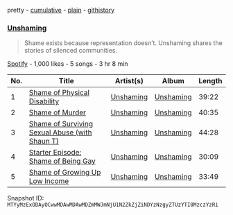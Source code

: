 pretty - [cumulative](/playlists/cumulative/37i9dQZF1DWWGquR9lelQD.md) - [plain](/playlists/plain/37i9dQZF1DWWGquR9lelQD) - [githistory](https://github.githistory.xyz/mackorone/spotify-playlist-archive/blob/main/playlists/plain/37i9dQZF1DWWGquR9lelQD)

### [Unshaming](https://open.spotify.com/playlist/37i9dQZF1DWWGquR9lelQD)

> Shame exists because representation doesn’t\. Unshaming shares the stories of silenced communities.

[Spotify](https://open.spotify.com/user/spotify) - 1,000 likes - 5 songs - 3 hr 8 min

| No. | Title | Artist(s) | Album | Length |
|---|---|---|---|---|
| 1 | [Shame of Physical Disability](https://open.spotify.com/episode/6D4nwmPazqQTR3OPx4WoVC) | [Unshaming](https://open.spotify.com/show/0tUihHXJLcYyyYxqP9UW2Z) | [Unshaming](https://open.spotify.com/show/0tUihHXJLcYyyYxqP9UW2Z) | 39:22 |
| 2 | [Shame of Murder](https://open.spotify.com/episode/5cWVUVlADaM7HGBrI49FPO) | [Unshaming](https://open.spotify.com/show/0tUihHXJLcYyyYxqP9UW2Z) | [Unshaming](https://open.spotify.com/show/0tUihHXJLcYyyYxqP9UW2Z) | 40:35 |
| 3 | [Shame of Surviving Sexual Abuse \(with Shaun T\)](https://open.spotify.com/episode/73CCqmSwlC4nYQ8E2JXkDm) | [Unshaming](https://open.spotify.com/show/0tUihHXJLcYyyYxqP9UW2Z) | [Unshaming](https://open.spotify.com/show/0tUihHXJLcYyyYxqP9UW2Z) | 44:28 |
| 4 | [Starter Episode: Shame of Being Gay](https://open.spotify.com/episode/3BkiHk6FrGJJ2uOuDDhGwy) | [Unshaming](https://open.spotify.com/show/0tUihHXJLcYyyYxqP9UW2Z) | [Unshaming](https://open.spotify.com/show/0tUihHXJLcYyyYxqP9UW2Z) | 30:09 |
| 5 | [Shame of Growing Up Low Income](https://open.spotify.com/episode/0zHVJL1WxICR6KphwatkZu) | [Unshaming](https://open.spotify.com/show/0tUihHXJLcYyyYxqP9UW2Z) | [Unshaming](https://open.spotify.com/show/0tUihHXJLcYyyYxqP9UW2Z) | 33:49 |

Snapshot ID: `MTYyMzExODAyOCwwMDAwMDAwMDZmMWJmNjU1N2ZkZjZiNDYzNzgyZTUzYTI0MzczYzRi`
